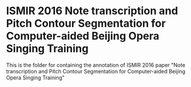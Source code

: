 # ISMIR 2016 Note transcription and Pitch Contour Segmentation for Computer-aided Beijing Opera Singing Training
This is the folder for containing the annotation of ISMIR 2016 paper "Note transcription and Pitch Contour Segmentation for Computer-aided Beijing Opera Singing Training"
